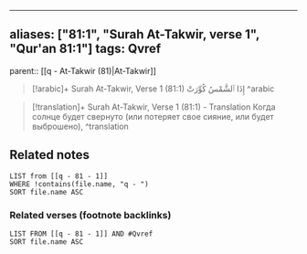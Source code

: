 
---
aliases: ["81:1", "Surah At-Takwir, verse 1", "Qur'an 81:1"]
tags: Qvref
---

parent:: [[q - At-Takwir (81)|At-Takwir]]

> [!arabic]+ Surah At-Takwir, Verse 1 (81:1)
> <span class="quran-arabic"> إِذَا ٱلشَّمْسُ كُوِّرَتْ</span>
^arabic

> [!translation]+ Surah At-Takwir, Verse 1 (81:1) - Translation
> Когда солнце будет свернуто (или потеряет свое сияние, или будет выброшено),
^translation



## Related notes
```dataview
LIST from [[q - 81 - 1]]
WHERE !contains(file.name, "q - ")
SORT file.name ASC
```

### Related verses (footnote backlinks)
```dataview
LIST FROM [[q - 81 - 1]] AND #Qvref
SORT file.name ASC
```

